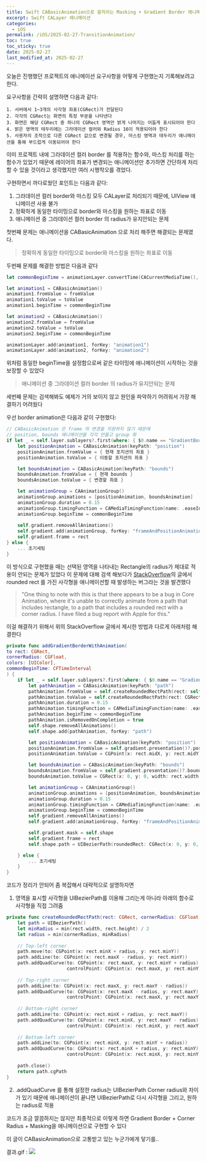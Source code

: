 ```yaml
---
title: Swift CABasicAnimation으로 움직이는 Masking + Gradient Border 애니메이션 구현하기
excerpt: Swift CALayer 애니메이션
categories:
  - iOS
permalink: /iOS/2025-02-27-TransitionAnimation/
toc: true
toc_sticky: true
date: 2025-02-27
last_modified_at: 2025-02-27
---
```

오늘은 진행했던 프로젝트의 애니메이션 요구사항을 어떻게 구현했는지 기록해보려고 한다.

요구사항을 간략히 설명하면 다음과 같다:
```
1. 서버에서 1~3개의 사각형 좌표(CGRect)가 전달된다 
2. 각각의 CGRect는 화면의 특정 부분을 나타낸다
3. 화면은 해당 CGRect 중 하나의 CGRect 영역만 밝게 나머지는 어둡게 표시되어야 한다
4. 밝은 영역의 테두리에는 그라데이션 컬러와 Radius 16이 적용되어야 한다
5. 사용자의 조작으로 다른 CGRect 값으로 변경될 경우, 마스킹 영역과 테두리가 애니메이션을 통해 부드럽게 이동되어야 한다
```

이미 프로젝트 내에 그라데이션 컬러 border 를 적용하는 함수와, 마스킹 처리를 하는 함수가 있었기 때문에 레이어의 좌표가 변경되는 애니메이션만 추가하면 간단하게 처리할 수 있을 것이라고 생각했지만 여러 시행착오를 겪었다.

구현하면서 까다로웠던 포인트는 다음과 같다:
1. 그라데이션 컬러 border와 마스킹 모두 CALayer로 처리되기 때문에, UIView 애니메이션 사용 불가
2. 정확하게 동일한 타이밍으로 border와 마스킹을 원하는 좌표로 이동 
3. 애니메이션 중 그라데이션 컬러 border 의 radius가 유지안되는 문제

첫번째 문제는 애니메이션을 CABasicAnimation 으로 처리 해주면 해결되는 문제였다.

> 정확하게 동일한 타이밍으로 border와 마스킹을 원하는 좌표로 이동

두번째 문제를 해결한 방법은 다음과 같다

```swift
let commonBeginTime = animationLayer.convertTime(CACurrentMediaTime(), from: nil)

let animation1 = CABasicAnimation()
animation1.fromValue = fromValue
animation1.toValue = toValue
animation1.beginTime = commonBeginTime

let animation2 = CABasicAnimation()
animation2.fromValue = fromValue
animation2.toValue = toValue
animation2.beginTime = commonBeginTime

animationLayer.add(animation1, forKey: "animation1")
animationLayer.add(animation2, forKey: "animation2")
```
위처럼 동일한 beginTime을 설정함으로써 같은 타이밍에 애니메이션이 시작하는 것을 보장할 수 있었다

> 애니메이션 중 그라데이션 컬러 border 의 radius가 유지안되는 문제

세번째 문제는 검색해봐도 예제가 거의 보이지 않고 원인을 파악하기 어려워서 가장 해결하기 어려웠다

우선 border animation은 다음과 같이 구현했다:
```swift
// CABasicAnimation 은 frame 의 변경을 지원하지 않기 때문에
// position, bounds 애니메이션을 각각 만들고 group 화
if let _ = self.layer.sublayers?.first(where: { $0.name == "GradientBorder" }) {
	let positionAnimation = CABasicAnimation(keyPath: "position")
	positionAnimation.fromValue = { 현재 포지션의 좌표 }
	positionAnimation.toValue = { 이동할 포지션의 좌표 }

	let boundsAnimation = CABasicAnimation(keyPath: "bounds")
	boundsAnimation.fromValue = { 현재 bounds }
	boundsAnimation.toValue = { 변경할 좌표 }

	let animationGroup = CAAnimationGroup()
	animationGroup.animations = [positionAnimation, boundsAnimation]
	animationGroup.duration = 0.15
	animationGroup.timingFunction = CAMediaTimingFunction(name: .easeInEaseOut)
	animationGroup.beginTime = commonBeginTime
	
	self.gradient.removeAllAnimations()
	self.gradient.add(animationGroup, forKey: "frameAndPositionAnimation")
	self.gradient.frame = rect
} else {
	... 초기세팅
}
```

이 방식으로 구현했을 때는 선택된 영역을 나타내는 Rectangle의 radius가 제대로 적용이 안되는 문제가 있었다
이 문제에 대해 검색 해보다가 [StackOverflow](https://stackoverflow.com/questions/36459532/uiview-layer-mask-animate)의 글에서 rounded rect 를 가진 사각형을 애니메이션할 때 발생하는 버그라는 것을 발견했다 

> "One thing to note with this is that there appears to be a bug in Core Animation, where it's unable to correctly animate from a path that includes rectangle, to a path that includes a rounded rect with a corner radius. I have filed a bug report with Apple for this." 

이걸 해결하기 위해서 위의 StackOverflow 글에서 제시한 방법과 다르게 아래처럼 해결한다

```swift
private func addGradientBorderWithAnimation(
to rect: CGRect,
cornerRadius: CGFloat,
colors: [UIColor],
commonBeginTime: CFTimeInterval
) {
	if let _ = self.layer.sublayers?.first(where: { $0.name == "GradientBorder" }) {
		let pathAnimation = CABasicAnimation(keyPath: "path")
		pathAnimation.fromValue = self.createRoundedRectPath(rect: self.shape.path!.boundingBox, cornerRadius: cornerRadius)
		pathAnimation.toValue = self.createRoundedRectPath(rect: CGRect(x: 0, y: 0, width: rect.width, height: rect.height), cornerRadius: cornerRadius)
		pathAnimation.duration = 0.15
		pathAnimation.timingFunction = CAMediaTimingFunction(name: .easeInEaseOut)
		pathAnimation.beginTime = commonBeginTime
		pathAnimation.isRemovedOnCompletion = true
		self.shape.removeAllAnimations()
		self.shape.add(pathAnimation, forKey: "path")

		let positionAnimation = CABasicAnimation(keyPath: "position")
		positionAnimation.fromValue = self.gradient.presentation()?.position
		positionAnimation.toValue = CGPoint(x: rect.midX, y: rect.midY)

		let boundsAnimation = CABasicAnimation(keyPath: "bounds")
		boundsAnimation.fromValue = self.gradient.presentation()?.bounds
		boundsAnimation.toValue = CGRect(x: 0, y: 0, width: rect.width, height: rect.height)

		let animationGroup = CAAnimationGroup()
		animationGroup.animations = [positionAnimation, boundsAnimation]
		animationGroup.duration = 0.15
		animationGroup.timingFunction = CAMediaTimingFunction(name: .easeInEaseOut)
		animationGroup.beginTime = commonBeginTime
		self.gradient.removeAllAnimations()
		self.gradient.add(animationGroup, forKey: "frameAndPositionAnimation")

		self.gradient.mask = self.shape
		self.gradient.frame = rect
		self.shape.path = UIBezierPath(roundedRect: CGRect(x: 0, y: 0, width: rect.width, height: rect.height), cornerRadius: cornerRadius).cgPath

	} else {
		... 초기세팅
	}
}
```

코드가 정리가 안되어 좀 복잡해서 대략적으로 설명하자면
1. 영역을 표시할 사각형을 UIBezierPath를 이용해 그리는게 아니라 아래의 함수로 사각형을 직접 그려줌
```swift
private func createRoundedRectPath(rect: CGRect, cornerRadius: CGFloat) -> CGPath {
	let path = UIBezierPath()
	let minRadius = min(rect.width, rect.height) / 2
	let radius = min(cornerRadius, minRadius)
	
	// Top-left corner
	path.move(to: CGPoint(x: rect.minX + radius, y: rect.minY))
	path.addLine(to: CGPoint(x: rect.maxX - radius, y: rect.minY))
	path.addQuadCurve(to: CGPoint(x: rect.maxX, y: rect.minY + radius),
					  controlPoint: CGPoint(x: rect.maxX, y: rect.minY))
	
	// Top-right corner
	path.addLine(to: CGPoint(x: rect.maxX, y: rect.maxY - radius))
	path.addQuadCurve(to: CGPoint(x: rect.maxX - radius, y: rect.maxY),
					  controlPoint: CGPoint(x: rect.maxX, y: rect.maxY))
	
	// Bottom-right corner
	path.addLine(to: CGPoint(x: rect.minX + radius, y: rect.maxY))
	path.addQuadCurve(to: CGPoint(x: rect.minX, y: rect.maxY - radius),
					  controlPoint: CGPoint(x: rect.minX, y: rect.maxY))
	
	// Bottom-left corner
	path.addLine(to: CGPoint(x: rect.minX, y: rect.minY + radius))
	path.addQuadCurve(to: CGPoint(x: rect.minX + radius, y: rect.minY),
					  controlPoint: CGPoint(x: rect.minX, y: rect.minY))
	
	path.close()
	return path.cgPath
}
```
2. .addQuadCurve 를 통해 설정한 radius는 UIBezierPath Corner radius와 차이가 있기 때문에 애니메이션이 끝나면 UIBezierPath로 다시 사각형을 그리고, 원하는 radius로 적용

코드가 조금 깔끔하지는 않지만 최종적으로 이렇게 하면 Gradient Border + Corner Radius + Masking을 애니메이션으로 구현할 수 있다

이 글이 CABasicAnimation으로 고통받고 있는 누군가에게 닿기를..

결과.gif :
![](https://i.imgur.com/tz9flQw.gif)
